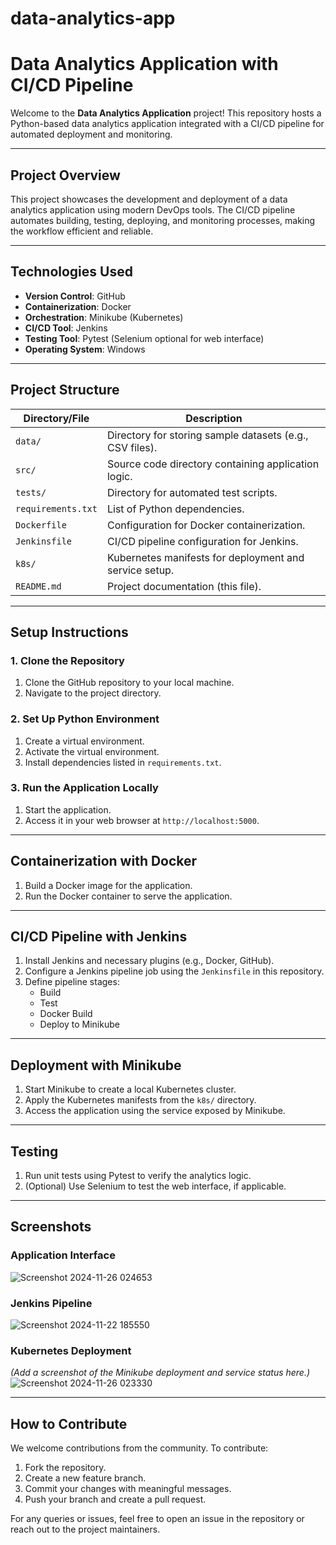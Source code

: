 # data-analytics-app

# Data Analytics Application with CI/CD Pipeline

Welcome to the **Data Analytics Application** project! This repository hosts a Python-based data analytics application integrated with a CI/CD pipeline for automated deployment and monitoring. 

---

## **Project Overview**

This project showcases the development and deployment of a data analytics application using modern DevOps tools. The CI/CD pipeline automates building, testing, deploying, and monitoring processes, making the workflow efficient and reliable.

---

## **Technologies Used**

- **Version Control**: GitHub
- **Containerization**: Docker
- **Orchestration**: Minikube (Kubernetes)
- **CI/CD Tool**: Jenkins
- **Testing Tool**: Pytest (Selenium optional for web interface)
- **Operating System**: Windows

---

## **Project Structure**

| **Directory/File**       | **Description**                                             |
|---------------------------|-------------------------------------------------------------|
| `data/`                  | Directory for storing sample datasets (e.g., CSV files).     |
| `src/`                   | Source code directory containing application logic.          |
| `tests/`                 | Directory for automated test scripts.                       |
| `requirements.txt`       | List of Python dependencies.                                |
| `Dockerfile`             | Configuration for Docker containerization.                  |
| `Jenkinsfile`            | CI/CD pipeline configuration for Jenkins.                   |
| `k8s/`                   | Kubernetes manifests for deployment and service setup.       |
| `README.md`              | Project documentation (this file).                          |

---

## **Setup Instructions**

### **1. Clone the Repository**
1. Clone the GitHub repository to your local machine.
2. Navigate to the project directory.

### **2. Set Up Python Environment**
1. Create a virtual environment.
2. Activate the virtual environment.
3. Install dependencies listed in `requirements.txt`.

### **3. Run the Application Locally**
1. Start the application.
2. Access it in your web browser at `http://localhost:5000`.

---

## **Containerization with Docker**

1. Build a Docker image for the application.
2. Run the Docker container to serve the application.

---

## **CI/CD Pipeline with Jenkins**

1. Install Jenkins and necessary plugins (e.g., Docker, GitHub).
2. Configure a Jenkins pipeline job using the `Jenkinsfile` in this repository.
3. Define pipeline stages:
   - Build
   - Test
   - Docker Build
   - Deploy to Minikube

---

## **Deployment with Minikube**

1. Start Minikube to create a local Kubernetes cluster.
2. Apply the Kubernetes manifests from the `k8s/` directory.
3. Access the application using the service exposed by Minikube.

---

## **Testing**

1. Run unit tests using Pytest to verify the analytics logic.
2. (Optional) Use Selenium to test the web interface, if applicable.

---

## **Screenshots**

### Application Interface

![Screenshot 2024-11-26 024653](https://github.com/user-attachments/assets/d346d498-bef7-44b4-8dcb-618485bce422)

### Jenkins Pipeline
![Screenshot 2024-11-22 185550](https://github.com/user-attachments/assets/7902d0b1-440d-4ad7-89c1-8519e8dcdffb)

### Kubernetes Deployment
_(Add a screenshot of the Minikube deployment and service status here.)_
![Screenshot 2024-11-26 023330](https://github.com/user-attachments/assets/11701f48-3d49-4586-aeb8-ac7225c7e113)

---

## **How to Contribute**

We welcome contributions from the community. To contribute:
1. Fork the repository.
2. Create a new feature branch.
3. Commit your changes with meaningful messages.
4. Push your branch and create a pull request.


For any queries or issues, feel free to open an issue in the repository or reach out to the project maintainers.
